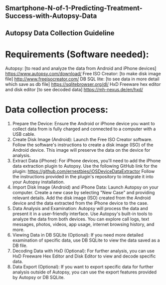 ## Smartphone-N-of-1-Predicting-Treatment-Success-with-Autopsy-Data
##  Autopsy Data Collection Guideline

#  Requirements (Software needed):
Autopsy:  [to read and analyze the data from Android and iPhone devices]
https://www.autopsy.com/download/
Free ISO Creator:  [to make disk image file]
http://www.freeisocreator.com/
DB SQL lite:    [to see data in more detail which save as db file]
https://sqlitebrowser.org/dl/ 
HxD Freeware hex editor and disk editor [to see decoded data]
https://mh-nexus.de/en/hxd/

#  Data collection process:
1.	Prepare the Device:
Ensure the Android or iPhone device you want to collect data from is fully charged and connected to a computer with a USB cable.
2.	Create Disk Image (Android):
Launch the Free ISO Creator software.
Follow the software's instructions to create a disk image (ISO) of the Android device. This image will preserve the data on the device for analysis.
3.	Extract Data (iPhone):
For iPhone devices, you'll need to add the iPhone data extraction plugin to Autopsy. Use the following GitHub link for the plugin: https://github.com/ernestbies/iOSDeviceDataExtractor
Follow the instructions provided in the plugin's repository to integrate it into your Autopsy installation.
4.	Import Disk Image (Android) and iPhone Data:
Launch Autopsy on your computer.
Create a new case by selecting "New Case" and providing relevant details.
Add the disk image (ISO) created from the Android device and the data extracted from the iPhone device to the case.
5.	Data Analysis and Examination:
Autopsy will process the data and present it in a user-friendly interface.
Use Autopsy's built-in tools to analyze the data from both devices. You can explore call logs, text messages, photos, videos, app usage, internet browsing history, and more.
6.	Viewing Data in DB SQLite (Optional):
If you need more detailed examination of specific data, use DB SQLite to view the data saved as a DB file.
7.	Decoding Data with HxD (Optional):
For further analysis, you can use HxD Freeware Hex Editor and Disk Editor to view and decode specific data.
8.	Data Export (Optional):
If you want to export specific data for further analysis outside of Autopsy, you can use the export features provided by Autopsy or DB SQLite.

